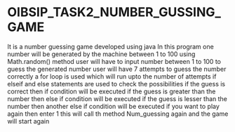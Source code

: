 # OIBSIP_TASK2_NUMBER_GUSSING_GAME
It is a number guessing game developed using java
In this program one number will be generated by the machine between 1 to 100 using Math.random() method
user will have to input number between 1 to 100 to guess the generated number
user will have 7 attempts to guess the number correctly
a for loop is used which will run upto the number of attempts
if elseif and else statements are used to check the possibilities
if the guess is correct then if condition will be executed
if the guess is greater than the number then else if condition will be executed
if the guess is lesser than the number then another else if condition will be executed
if you want to play again then enter 1 this will call th method Num_guessing again and the game will start again

